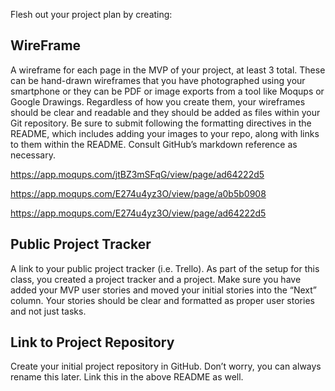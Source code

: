 Flesh out your project plan by creating:
## WireFrame
A wireframe for each page in the MVP of your project, at least 3 total. These can be hand-drawn wireframes that you have photographed using your smartphone or they can be PDF or image exports from a tool like Moqups or Google Drawings. Regardless of how you create them, your wireframes should be clear and readable and they should be added as files within your Git repository. Be sure to submit following the formatting directives in the README, which includes adding your images to your repo, along with links to them within the README. Consult GitHub’s markdown reference as necessary.

https://app.moqups.com/jtBZ3mSFqG/view/page/ad64222d5

https://app.moqups.com/E274u4yz3O/view/page/a0b5b0908

https://app.moqups.com/E274u4yz3O/view/page/ad64222d5

## Public Project Tracker
A link to your public project tracker (i.e. Trello). As part of the setup for this class, you created a project tracker and a project. Make sure you have added your MVP user stories and moved your initial stories into the “Next” column. Your stories should be clear and formatted as proper user stories and not just tasks.

## Link to Project Repository
Create your initial project repository in GitHub. Don’t worry, you can always rename this later. Link this in the above README as well.
